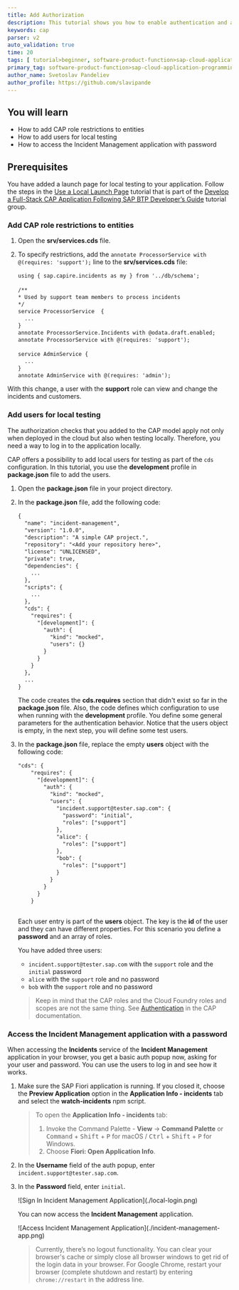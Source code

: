 ```yaml
---
title: Add Authorization
description: This tutorial shows you how to enable authentication and authorization for your CAP application.
keywords: cap 
parser: v2
auto_validation: true
time: 20
tags: [ tutorial>beginner, software-product-function>sap-cloud-application-programming-model, programming-tool>node-js, software-product>sap-business-technology-platform, software-product>sap-fiori]
primary_tag: software-product-function>sap-cloud-application-programming-model
author_name: Svetoslav Pandeliev
author_profile: https://github.com/slavipande
---
```


## You will learn

- How to add CAP role restrictions to entities
- How to add users for local testing
- How to access the Incident Management application with password


## Prerequisites

You have added a launch page for local testing to your application. Follow the steps in the [Use a Local Launch Page](use-local-launch-page) tutorial that is part of the [Develop a Full-Stack CAP Application Following SAP BTP Developer’s Guide](https://developers.sap.com/group.cap-application-full-stack.html) tutorial group.

### Add CAP role restrictions to entities

1. Open the **srv/services.cds** file.

2. To specify restrictions, add the `annotate ProcessorService with @(requires: 'support');` line to the **srv/services.cds** file:

    ```js[10, 15]
    using { sap.capire.incidents as my } from '../db/schema';

    /**
    * Used by support team members to process incidents
    */
    service ProcessorService  {
      ...
    }
    annotate ProcessorService.Incidents with @odata.draft.enabled; 
    annotate ProcessorService with @(requires: 'support');

    service AdminService {
      ...
    }
    annotate AdminService with @(requires: 'admin');
    ```

With this change, a user with the **support** role can view and change the incidents and customers.

### Add users for local testing

The authorization checks that you added to the CAP model apply not only when deployed in the cloud but also when testing locally. Therefore, you need a way to log in to the application locally.

CAP offers a possibility to add local users for testing as part of the `cds` configuration. In this tutorial, you use the **development** profile in **package.json** file to add the users.

1. Open the **package.json** file in your project directory.
   
2. In the **package.json** file, add the following code:
    ```json[14-23]    
    {
      "name": "incident-management",
      "version": "1.0.0",
      "description": "A simple CAP project.",
      "repository": "<Add your repository here>",
      "license": "UNLICENSED",
      "private": true,
      "dependencies": {
        ...
      },
      "scripts": {
        ...
      },  
      "cds": {
        "requires": {
          "[development]": {
            "auth": {
              "kind": "mocked",
              "users": {}
            }
          }
        }
      },
      ...
    }
    ```

    The code creates the **cds.requires** section that didn't exist so far in the **package.json** file. Also, the code defines which configuration to use when running with the **development** profile. You define some general parameters for the authentication behavior. Notice that the users object is empty, in the next step, you will define some test users.

3. In the **package.json** file, replace the empty **users** object with the following code:

    ```json[6-17]
    "cds": {
        "requires": {
          "[development]": {
            "auth": {
              "kind": "mocked",
              "users": {
                "incident.support@tester.sap.com": {
                  "password": "initial",
                  "roles": ["support"]
                },
                "alice": {
                  "roles": ["support"]
                },
                "bob": {
                  "roles": ["support"]
                }
              }
            }
          }
        }
      
    ```

    Each user entry is part of the **users** object. The key is the **id** of the user and they can have different properties. For this scenario you define a **password** and an array of roles.
  
    You have added three users:

    - `incident.support@tester.sap.com` with the `support` role and the `initial` password
    - `alice` with the `support` role and no password
    - `bob` with the `support` role and no password

    > Keep in mind that the CAP roles and the Cloud Foundry roles and scopes are not the same thing. See [Authentication](https://cap.cloud.sap/docs/node.js/authentication) in the CAP documentation.

### Access the Incident Management application with a password

When accessing the **Incidents** service of the **Incident Management** application in your browser, you get a basic auth popup now, asking for your user and password. You can use the users to log in and see how it works.

1. Make sure the SAP Fiori application is running. If you closed it, choose the **Preview Application** option in the **Application Info - incidents** tab and select the **watch-incidents** npm script.

    > To open the **Application Info - incidents** tab: 
    >
    >1. Invoke the Command Palette - **View** &rarr; **Command Palette** or <kbd>Command</kbd> + <kbd>Shift</kbd> + <kbd>P</kbd> for macOS / <kbd>Ctrl</kbd> + <kbd>Shift</kbd> + <kbd>P</kbd> for Windows. 
    >2. Choose **Fiori: Open Application Info**.


3. In the **Username** field of the auth popup, enter `incident.support@tester.sap.com`.

4. In the **Password** field, enter `initial`.

    <!-- border; size:540px --> ![Sign In Incident Management Application](./local-login.png)

    You can now access the **Incident Management** application.

    <!-- border; size:540px --> ![Access Incident Management Application](./incident-management-app.png)

    > Currently, there’s no logout functionality. You can clear your browser's cache or simply close all browser windows to get rid of the login data in your browser. For Google Chrome, restart your browser (complete shutdown and restart) by entering `chrome://restart` in the address line.
